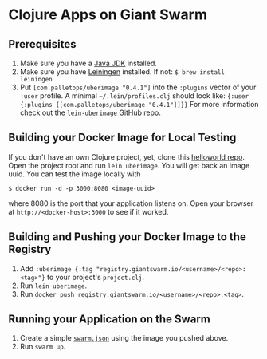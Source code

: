 # Clojure Apps on Giant Swarm

## Prerequisites 

1. Make sure you have a [Java JDK](http://www.oracle.com/technetwork/java/javase/downloads/index.html) installed.
2. Make sure you have [Leiningen](https://github.com/technomancy/leiningen) installed. If not:
`
$ brew install leiningen
`
3. Put `[com.palletops/uberimage "0.4.1"]` into the `:plugins` vector of your `:user` profile.
A minimal `~/.lein/profiles.clj` should look like:
`
{:user {:plugins [[com.palletops/uberimage "0.4.1"]]}}
`
For more information check out the [`lein-uberimage` GitHub repo](https://github.com/palletops/lein-uberimage).

## Building your Docker Image for Local Testing

If you don't have an own Clojure project, yet, clone this [helloworld repo](https://github.com/denderello/clojure-helloworld). Open the project root and run `lein uberimage`. You will get back an image uuid. You can test the image locally with

```nohighlight
$ docker run -d -p 3000:8080 <image-uuid>
```

where 8080 is the port that your application listens on. Open your browser at `http://<docker-host>:3000` to see if it worked.

## Building and Pushing your Docker Image to the Registry

1. Add `:uberimage {:tag "registry.giantswarm.io/<username>/<repo>:<tag>"}` to your project's `project.clj`.
2. Run `lein uberimage`.
3. Run `docker push registry.giantswarm.io/<username>/<repo>:<tag>`.

## Running your Application on the Swarm

1. Create a simple [`swarm.json`](giantswarm-clojure/swarm.json) using the image you pushed above. 
2. Run `swarm up`.